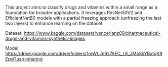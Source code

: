 This project aims to classify drugs and vitamins within a small range as a foundation for broader applications. It leverages ResNet50V2 and EfficientNetB0 models with a partial freezing approach (unfreezing the last two layers) to enhance learning on the dataset.

Dataset: https://www.kaggle.com/datasets/vencerlanz09/pharmaceutical-drugs-and-vitamins-synthetic-images

Model: https://drive.google.com/drive/folders/1reWLJn9z7AEC_L8_JMaSbYBxtqKREpvl?usp=sharing

